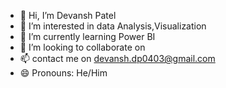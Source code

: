 - 👋 Hi, I’m Devansh Patel
- 👀 I’m interested in data Analysis,Visualization
- 🌱 I’m currently learning Power BI
- 💞️ I’m looking to collaborate on 
- 📫 contact me on devansh.dp0403@gmail.com
- 😄 Pronouns: He/Him

<!---
devanshdp04/devanshdp04 is a ✨ special ✨ repository because its `README.md` (this file) appears on your GitHub profile.
You can click the Preview link to take a look at your changes.
--->
